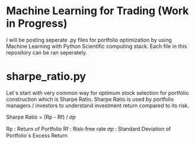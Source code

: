# Machine Learning for Trading (Work in Progress) 
I will be posting seperate .py files for portfolio optimization by using Machine Learning with Python Scientific computing stack. 
Each file in this repository can be ran seperately. 

# sharpe_ratio.py 
Let`s start with very common way for optimum stock selection for portfolio construction which is Sharpe Ratio. 
Sharpe Ratio is used by portfolio managers / investors to understand investment return compared to its risk. 

Sharpe Ratio = (Rp - Rf) / 𝜎𝑝

Rp : Return of Portfolio
Rf : Risk-free rate 
𝜎𝑝 : Standard Deviation of Portfolio`s Excess Return
